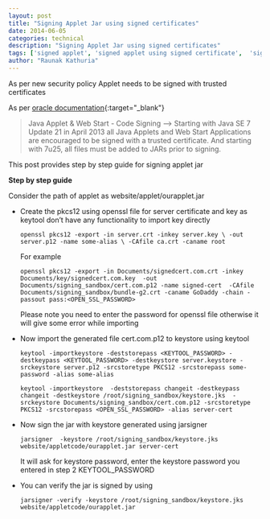 ```yaml
---
layout: post
title: "Signing Applet Jar using signed certificates"
date: 2014-06-05
categories: technical
description: "Signing Applet Jar using signed certificates"
tags: ['signed applet', 'signed applet using signed certificate',  'signing jar']
author: "Raunak Kathuria"
---
```


As per new security policy Applet needs to be signed with trusted certificates

As per [oracle documentation](http://www.oracle.com/technetwork/java/javase/tech/java-code-signing-1915323.html){:target="_blank"}

> Java Applet & Web Start - Code Signing -->  Starting with Java SE 7 Update 21 in April 2013 all Java Applets and Web Start Applications are encouraged to be signed with a trusted certificate. And starting with 7u25, all files must be added to JARs prior to signing.

This post provides step by step guide for signing applet jar

**Step by step guide**

Consider the path of applet as website/applet/ourapplet.jar

* Create the pkcs12 using openssl file for server certificate and key as keytool don’t have any functionality to import key directly

    `openssl pkcs12 -export -in server.crt -inkey server.key \ -out server.p12 -name some-alias \ -CAfile ca.crt -caname root`

    For example

    `openssl pkcs12 -export -in Documents/signedcert.com.crt -inkey Documents/key/signedcert.com.key  -out Documents/signing_sandbox/cert.com.p12 -name signed-cert  -CAfile Documents/signing_sandbox/bundle-g2.crt -caname GoDaddy -chain -passout pass:<OPEN_SSL_PASSWORD>`

    Please note you need to enter the password for openssl file otherwise it will give some error while importing

* Now import the generated file cert.com.p12 to keystore using keytool

    `keytool -importkeystore -deststorepass <KEYTOOL_PASSWORD> -destkeypass <KEYTOOL_PASSWORD> -destkeystore server.keystore -srckeystore server.p12 -srcstoretype PKCS12 -srcstorepass some-password -alias some-alias`

    `keytool -importkeystore  -deststorepass changeit -destkeypass changeit -destkeystore /root/signing_sandbox/keystore.jks  -srckeystore Documents/signing_sandbox/cert.com.p12 -srcstoretype PKCS12 -srcstorepass <OPEN_SSL_PASSWORD> -alias server-cert`

* Now sign the jar with keystore generated using jarsigner

    `jarsigner  -keystore /root/signing_sandbox/keystore.jks website/appletcode/ourapplet.jar server-cert`

    It will ask for keystore password, enter the keystore password you entered in step 2 KEYTOOL_PASSWORD

* You can verify the jar is signed by using

    `jarsigner -verify -keystore /root/signing_sandbox/keystore.jks website/appletcode/ourapplet.jar`

